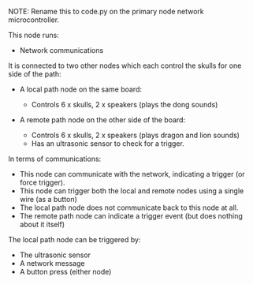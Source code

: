 NOTE: Rename this to code.py on the primary node network microcontroller.

This node runs:

* Network communications

It is connected to two other nodes which each control the skulls for one side of the path:

* A local path node on the same board:
    * Controls 6 x skulls, 2 x speakers (plays the dong sounds)

* A remote path node on the other side of the board:
    * Controls 6 x skulls, 2 x speakers (plays dragon and lion sounds)
    * Has an ultrasonic sensor to check for a trigger.

In terms of communications:

* This node can communicate with the network, indicating a trigger (or force trigger).
* This node can trigger both the local and remote nodes using a single wire (as a button)
* The local path node does not communicate back to this node at all.
* The remote path node can indicate a trigger event (but does nothing about it itself)

The local path node can be triggered by:

* The ultrasonic sensor
* A network message
* A button press (either node)